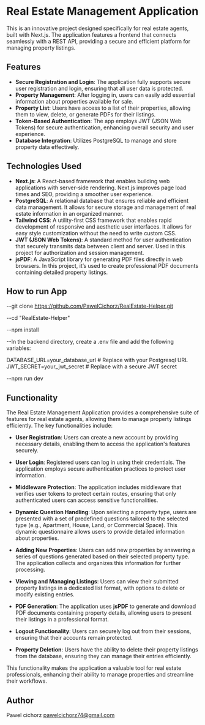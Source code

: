 # Real Estate Management Application

This is an innovative project designed specifically for real estate agents, built with Next.js. The application features a frontend that connects seamlessly with a REST API, providing a secure and efficient platform for managing property listings.

## Features

- **Secure Registration and Login**: The application fully supports secure user registration and login, ensuring that all user data is protected.
- **Property Management**: After logging in, users can easily add essential information about properties available for sale. 
- **Property List**: Users have access to a list of their properties, allowing them to view, delete, or generate PDFs for their listings.
- **Token-Based Authentication**: The app employs JWT (JSON Web Tokens) for secure authentication, enhancing overall security and user experience.
- **Database Integration**: Utilizes PostgreSQL to manage and store property data effectively.

## Technologies Used

- **Next.js**: A React-based framework that enables building web applications with server-side rendering. Next.js improves page load times and SEO, providing a smoother user experience.
- **PostgreSQL**: A relational database that ensures reliable and efficient data management. It allows for secure storage and management of real estate information in an organized manner.
- **Tailwind CSS**: A utility-first CSS framework that enables rapid development of responsive and aesthetic user interfaces. It allows for easy style customization without the need to write custom CSS.
- **JWT (JSON Web Tokens)**: A standard method for user authentication that securely transmits data between client and server. Used in this project for authorization and session management.
- **jsPDF**: A JavaScript library for generating PDF files directly in web browsers. In this project, it’s used to create professional PDF documents containing detailed property listings.


## How to run App 
--git clone  https://github.com/PawelCichorz/RealEstate-Helper.git

--cd "RealEstate-Helper"

--npm install

--In the backend directory, create a .env file and add the following variables:

DATABASE_URL=your_database_url  # Replace with your Postgresql URL
JWT_SECRET=your_jwt_secret  # Replace with a secure JWT secret

--npm run dev

## Functionality

The Real Estate Management Application provides a comprehensive suite of features for real estate agents, allowing them to manage property listings efficiently. The key functionalities include:

- **User Registration**: Users can create a new account by providing necessary details, enabling them to access the application's features securely.

- **User Login**: Registered users can log in using their credentials. The application employs secure authentication practices to protect user information.

- **Middleware Protection**: The application includes middleware that verifies user tokens to protect certain routes, ensuring that only authenticated users can access sensitive functionalities.

- **Dynamic Question Handling**: Upon selecting a property type, users are presented with a set of predefined questions tailored to the selected type (e.g., Apartment, House, Land, or Commercial Space). This dynamic questionnaire allows users to provide detailed information about properties.

- **Adding New Properties**: Users can add new properties by answering a series of questions generated based on their selected property type. The application collects and organizes this information for further processing.

- **Viewing and Managing Listings**: Users can view their submitted property listings in a dedicated list format, with options to delete or modify existing entries.

- **PDF Generation**: The application uses **jsPDF** to generate and download PDF documents containing property details, allowing users to present their listings in a professional format.

- **Logout Functionality**: Users can securely log out from their sessions, ensuring that their accounts remain protected.

- **Property Deletion**: Users have the ability to delete their property listings from the database, ensuring they can manage their entries efficiently.

This functionality makes the application a valuable tool for real estate professionals, enhancing their ability to manage properties and streamline their workflows.


## Author
Pawel cichorz pawelcichorz74@gmail.com
